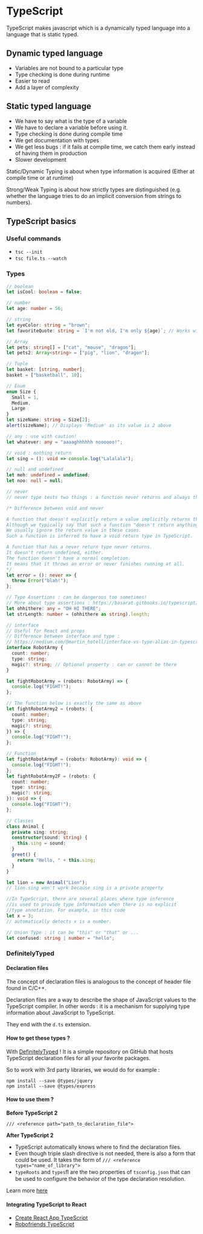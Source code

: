 # TypeScript

TypeScript makes javascript which is a dynamically typed language into a language that is static typed.

## Dynamic typed language

- Variables are not bound to a particular type
- Type checking is done during runtime
- Easier to read
- Add a layer of complexity

## Static typed language

- We have to say what is the type of a variable
- We have to declare a variable before using it.
- Type checking is done during compile time
- We get documentation with types
- We get less bugs : if it fails at compile time, we catch them early instead of having them in production
- Slower development

Static/Dynamic Typing is about when type information is acquired (Either at compile time or at runtime)

Strong/Weak Typing is about how strictly types are distinguished (e.g. whether the language tries to do an implicit conversion from strings to numbers).

## TypeScript basics

### Useful commands

- `tsc --init`
- `tsc file.ts --watch`

### Types

```ts
// boolean
let isCool: boolean = false;

// number
let age: number = 56;

// string
let eyeColor: string = "brown";
let favoriteQuote: string = `I'm not old, I'm only ${age}`; // Works with string interpolation

// Array
let pets: string[] = ["cat", "mouse", "dragon"];
let pets2: Array<string> = ["pig", "lion", "dragon"];

// Tuple
let basket: [string, number];
basket = ["basketball", 10];

// Enum
enum Size {
  Small = 1,
  Medium,
  Large
}
let sizeName: string = Size[2];
alert(sizeName); // Displays 'Medium' as its value is 2 above

// any : use with caution!
let whatever: any = "aaaaghhhhhh noooooo!";

// void : nothing return
let sing = (): void => console.log("Lalalala");

// null and undefined
let meh: undefined = undefined;
let noo: null = null;

// never
// never type tests two things : a function never returns and always throws

/* Difference between void and never

A function that doesn't explicitly return a value implicitly returns the value undefined in JavaScript.
Although we typically say that such a function "doesn't return anything", it returns. 
We usually ignore the return value in these cases. 
Such a function is inferred to have a void return type in TypeScript.

A function that has a never return type never returns. 
It doesn't return undefined, either. 
The function doesn't have a normal completion.
It means that it throws an error or never finishes running at all.
*/
let error = (): never => {
  throw Error("blah!");
};

// Type Assertions : can be dangerous too sometimes!
// More about type assertions : https://basarat.gitbooks.io/typescript/docs/types/type-assertion.html
let ohhithere: any = "OH HI THERE";
let strLength: number = (ohhithere as string).length;

// interface
// Useful for React and props
// Difference between interface and type :
// https://medium.com/@martin_hotell/interface-vs-type-alias-in-typescript-2-7-2a8f1777af4c
interface RobotArmy {
  count: number;
  type: string;
  magic?: string; // Optional property : can or cannot be there
}

let fightRobotArmy = (robots: RobotArmy) => {
  console.log("FIGHT!");
};

// The function below is exactly the same as above
let fightRobotArmy2 = (robots: {
  count: number;
  type: string;
  magic?: string;
}) => {
  console.log("FIGHT!");
};

// Function
let fightRobotArmyF = (robots: RobotArmy): void => {
  console.log("FIGHT!");
};
let fightRobotArmy2F = (robots: {
  count: number;
  type: string;
  magic?: string;
}): void => {
  console.log("FIGHT!");
};

// Classes
class Animal {
  private sing: string;
  constructor(sound: string) {
    this.sing = sound;
  }
  greet() {
    return "Hello, " + this.sing;
  }
}

let lion = new Animal("Lion");
// lion.sing won't work because sing is a private property

//In TypeScript, there are several places where type inference
//is used to provide type information when there is no explicit
//type annotation. For example, in this code
let x = 3;
// automatically detects x is a number.

// Union Type : it can be "this" or "that" or ...
let confused: string | number = "hello";
```

### DefinitelyTyped

#### Declaration files

The concept of declaration files is analogous to the concept of header file found in C/C++.

Declaration files are a way to describe the shape of JavaScript values to the TypeScript compiler. In other words : it is a mechanism for supplying type information about JavaScript to TypeScript.

They end with the `d.ts` extension.

#### How to get these types ?

With [DefinitelyTyped](https://definitelytyped.org/) ! It is a simple repository on GitHub that hosts TypeScript declaration files for all your favorite packages.

So to work with 3rd party libraries, we would do for example :

```
npm install --save @types/jquery
npm install --save @types/express
```

#### How to use them ?

**Before TypeScript 2**

```
/// <reference path="path_to_declaration_file">
```

**After TypeScript 2**

- TypeScript automatically knows where to find the declaration files.
- Even though triple slash directive is not needed, there is also a form that could be used. It takes the form of `/// <reference types="name_of_library">`
- `typeRoots` and `types`ﬂ are the two properties of `tsconfig.json` that can be used to configure the behavior of the type declaration resolution.

Learn more [here](http://www.geekabyte.io/2017/10/understanding-declaration-files-in.html)

#### Integrating TypeScript to React

- [Create React App TypeScript](https://github.com/wmonk/create-react-app-typescript)
- [Robofriends TypeScript](https://github.com/aneagoie/robofriends-typescript-completed)
